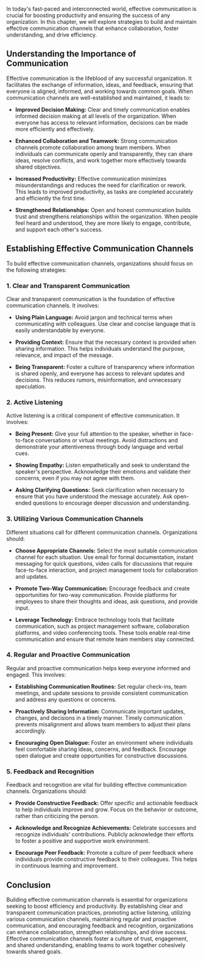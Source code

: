 
In today's fast-paced and interconnected world, effective communication is crucial for boosting productivity and ensuring the success of any organization. In this chapter, we will explore strategies to build and maintain effective communication channels that enhance collaboration, foster understanding, and drive efficiency.

Understanding the Importance of Communication
---------------------------------------------

Effective communication is the lifeblood of any successful organization. It facilitates the exchange of information, ideas, and feedback, ensuring that everyone is aligned, informed, and working towards common goals. When communication channels are well-established and maintained, it leads to:

* **Improved Decision Making:** Clear and timely communication enables informed decision making at all levels of the organization. When everyone has access to relevant information, decisions can be made more efficiently and effectively.

* **Enhanced Collaboration and Teamwork:** Strong communication channels promote collaboration among team members. When individuals can communicate openly and transparently, they can share ideas, resolve conflicts, and work together more effectively towards shared objectives.

* **Increased Productivity:** Effective communication minimizes misunderstandings and reduces the need for clarification or rework. This leads to improved productivity, as tasks are completed accurately and efficiently the first time.

* **Strengthened Relationships:** Open and honest communication builds trust and strengthens relationships within the organization. When people feel heard and understood, they are more likely to engage, contribute, and support each other's success.

Establishing Effective Communication Channels
---------------------------------------------

To build effective communication channels, organizations should focus on the following strategies:

### 1. Clear and Transparent Communication

Clear and transparent communication is the foundation of effective communication channels. It involves:

* **Using Plain Language:** Avoid jargon and technical terms when communicating with colleagues. Use clear and concise language that is easily understandable by everyone.

* **Providing Context:** Ensure that the necessary context is provided when sharing information. This helps individuals understand the purpose, relevance, and impact of the message.

* **Being Transparent:** Foster a culture of transparency where information is shared openly, and everyone has access to relevant updates and decisions. This reduces rumors, misinformation, and unnecessary speculation.

### 2. Active Listening

Active listening is a critical component of effective communication. It involves:

* **Being Present:** Give your full attention to the speaker, whether in face-to-face conversations or virtual meetings. Avoid distractions and demonstrate your attentiveness through body language and verbal cues.

* **Showing Empathy:** Listen empathetically and seek to understand the speaker's perspective. Acknowledge their emotions and validate their concerns, even if you may not agree with them.

* **Asking Clarifying Questions:** Seek clarification when necessary to ensure that you have understood the message accurately. Ask open-ended questions to encourage deeper discussion and understanding.

### 3. Utilizing Various Communication Channels

Different situations call for different communication channels. Organizations should:

* **Choose Appropriate Channels:** Select the most suitable communication channel for each situation. Use email for formal documentation, instant messaging for quick questions, video calls for discussions that require face-to-face interaction, and project management tools for collaboration and updates.

* **Promote Two-Way Communication:** Encourage feedback and create opportunities for two-way communication. Provide platforms for employees to share their thoughts and ideas, ask questions, and provide input.

* **Leverage Technology:** Embrace technology tools that facilitate communication, such as project management software, collaboration platforms, and video conferencing tools. These tools enable real-time communication and ensure that remote team members stay connected.

### 4. Regular and Proactive Communication

Regular and proactive communication helps keep everyone informed and engaged. This involves:

* **Establishing Communication Routines:** Set regular check-ins, team meetings, and update sessions to provide consistent communication and address any questions or concerns.

* **Proactively Sharing Information:** Communicate important updates, changes, and decisions in a timely manner. Timely communication prevents misalignment and allows team members to adjust their plans accordingly.

* **Encouraging Open Dialogue:** Foster an environment where individuals feel comfortable sharing ideas, concerns, and feedback. Encourage open dialogue and create opportunities for constructive discussions.

### 5. Feedback and Recognition

Feedback and recognition are vital for building effective communication channels. Organizations should:

* **Provide Constructive Feedback:** Offer specific and actionable feedback to help individuals improve and grow. Focus on the behavior or outcome, rather than criticizing the person.

* **Acknowledge and Recognize Achievements:** Celebrate successes and recognize individuals' contributions. Publicly acknowledge their efforts to foster a positive and supportive work environment.

* **Encourage Peer Feedback:** Promote a culture of peer feedback where individuals provide constructive feedback to their colleagues. This helps in continuous learning and improvement.

Conclusion
----------

Building effective communication channels is essential for organizations seeking to boost efficiency and productivity. By establishing clear and transparent communication practices, promoting active listening, utilizing various communication channels, maintaining regular and proactive communication, and encouraging feedback and recognition, organizations can enhance collaboration, strengthen relationships, and drive success. Effective communication channels foster a culture of trust, engagement, and shared understanding, enabling teams to work together cohesively towards shared goals.

